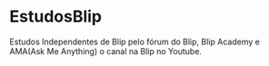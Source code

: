 # EstudosBlip
Estudos Independentes de Blip pelo fórum do Blip, Blip Academy e AMA(Ask Me Anything) o canal na Blip no Youtube. 
